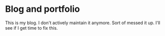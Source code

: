 # Blog and portfolio

This is my blog. I don't actively maintain it anymore. Sort of messed it up. I'll see if I get time to fix this.
